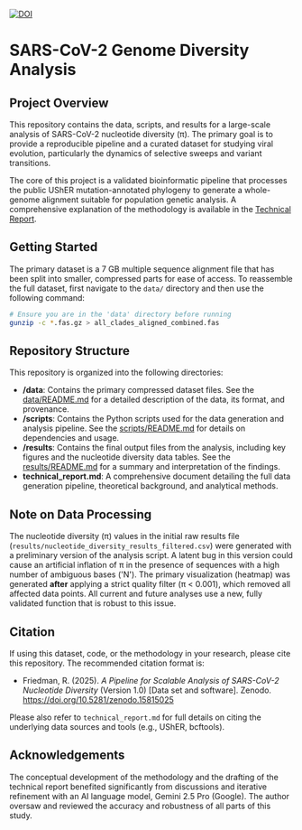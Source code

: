 [![DOI](https://zenodo.org/badge/1012788432.svg)](https://doi.org/10.5281/zenodo.15815024)
# SARS-CoV-2 Genome Diversity Analysis

## Project Overview

This repository contains the data, scripts, and results for a large-scale analysis of SARS-CoV-2 nucleotide diversity (π). The primary goal is to provide a reproducible pipeline and a curated dataset for studying viral evolution, particularly the dynamics of selective sweeps and variant transitions.

The core of this project is a validated bioinformatic pipeline that processes the public UShER mutation-annotated phylogeny to generate a whole-genome alignment suitable for population genetic analysis. A comprehensive explanation of the methodology is available in the [Technical Report](./technical_report.md).

## Getting Started

The primary dataset is a 7 GB multiple sequence alignment file that has been split into smaller, compressed parts for ease of access. To reassemble the full dataset, first navigate to the `data/` directory and then use the following command:

```bash
# Ensure you are in the 'data' directory before running
gunzip -c *.fas.gz > all_clades_aligned_combined.fas
```

## Repository Structure

This repository is organized into the following directories:

*   **/data**: Contains the primary compressed dataset files. See the [data/README.md](./data/README.md) for a detailed description of the data, its format, and provenance.
*   **/scripts**: Contains the Python scripts used for the data generation and analysis pipeline. See the [scripts/README.md](./scripts/README.md) for details on dependencies and usage.
*   **/results**: Contains the final output files from the analysis, including key figures and the nucleotide diversity data tables. See the [results/README.md](./results/README.md) for a summary and interpretation of the findings.
*   **technical_report.md**: A comprehensive document detailing the full data generation pipeline, theoretical background, and analytical methods.

## Note on Data Processing

The nucleotide diversity (π) values in the initial raw results file (`results/nucleotide_diversity_results_filtered.csv`) were generated with a preliminary version of the analysis script. A latent bug in this version could cause an artificial inflation of π in the presence of sequences with a high number of ambiguous bases ('N'). The primary visualization (heatmap) was generated **after** applying a strict quality filter (π < 0.001), which removed all affected data points. All current and future analyses use a new, fully validated function that is robust to this issue.

## Citation

If using this dataset, code, or the methodology in your research, please cite this repository. The recommended citation format is:

*   Friedman, R. (2025). *A Pipeline for Scalable Analysis of SARS-CoV-2 Nucleotide Diversity* (Version 1.0) [Data set and software]. Zenodo. https://doi.org/10.5281/zenodo.15815025

Please also refer to `technical_report.md` for full details on citing the underlying data sources and tools (e.g., UShER, bcftools).

## Acknowledgements

The conceptual development of the methodology and the drafting of the technical report benefited significantly from discussions and iterative refinement with an AI language model, Gemini 2.5 Pro (Google). The author oversaw and reviewed the accuracy and robustness of all parts of this study.

